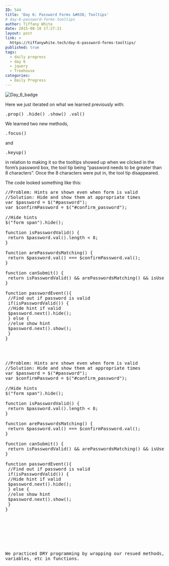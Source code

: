 ```yaml
---
ID: 544
title: 'Day 6: Password Forms &#038; Tooltips'
# day-6-password-forms-tooltips
author: Tiffany White
date: 2015-08-18 17:27:21
layout: post
link: >
  https://tiffanywhite.tech/day-6-password-forms-tooltips/
published: true
tags:
  - daily progress
  - day 6
  - jquery
  - Treehouse
categories:
  - Daily Progress
---
```

<img class="aligncenter" src="https://helloburgh.me/wp-content/uploads/2015/08/wpid-Screenshot-2015-08-15.png" alt="Day_6_badge" />

Here we just iterated on what we learned previously with:

<pre class="lang:javascript decode:1 " >.prop() .hide() .show() .val()</pre>

We learned two new methods,

<pre class="lang:javascript decode:1 " >.focus()</pre>

and

<pre class="lang:javascript decode:1 " >.keyup()</pre>

in relation to making it so the tooltips showed up when we clicked in the form’s password box, the tool tip being “password needs to be greater than 8 characters”. Once the 8 characters were put in, the tool tip disappeared.

The code looked something like this:



<pre class="lang:javascript decode:1 " >//Problem: Hints are shown even when form is valid
//Solution: Hide and show them at appropriate times
var $password = $(&quot;#password&quot;);
var $confirmPassword = $(&quot;#confirm_password&quot;);

//Hide hints
$(&quot;form span&quot;).hide();

function isPasswordValid() {
 return $password.val().length &lt; 8;
}

function arePasswordsMatching() {
 return $password.val() === $confirmPassword.val();
}

function canSubmit() {
 return isPasswordValid() &amp;&amp; arePasswordsMatching() &amp;&amp; isUsernamePresent();
}

function passwordEvent(){
 //Find out if password is valid
 if(isPasswordValid()) {
 //Hide hint if valid
 $password.next().hide();
 } else {
 //else show hint
 $password.next().show();
 }
}



<pre class="lang:javascript decode:1 " >//Problem: Hints are shown even when form is valid
//Solution: Hide and show them at appropriate times
var $password = $(&quot;#password&quot;);
var $confirmPassword = $(&quot;#confirm_password&quot;);

//Hide hints
$(&quot;form span&quot;).hide();

function isPasswordValid() {
 return $password.val().length &lt; 8;
}

function arePasswordsMatching() {
 return $password.val() === $confirmPassword.val();
}

function canSubmit() {
 return isPasswordValid() &amp;&amp; arePasswordsMatching() &amp;&amp; isUsernamePresent();
}

function passwordEvent(){
 //Find out if password is valid
 if(isPasswordValid()) {
 //Hide hint if valid
 $password.next().hide();
 } else {
 //else show hint
 $password.next().show();
 }
}




</pre>

We practiced DRY programming by wrapping our resued methods, variables, etc in functions.